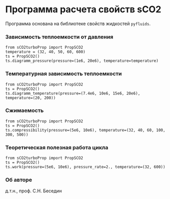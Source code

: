 # Программа расчета свойств sCO2

Программа основана на библиотеке свойств жидкостей `pyfluids`.


### Зависимость теплоемкости от давления

```
from sCO2turboProp import PropSCO2
temperature = (32, 40, 50, 60, 600)
ts = PropSCO2()
ts.diagramm_pressure(pressure=(1e6, 20e6), temperature=temperature)
```

### Температурная зависимость теплоемкости

```
from sCO2turboProp import PropSCO2
ts = PropSCO2()
ts.diagramm_temperature(pressure=(7.4e6, 10e6, 15e6, 20e6), temperature=(20, 200))
```

### Сжимаемость

```
from sCO2turboProp import PropSCO2
ts = PropSCO2()
ts.compressibility(pressure=(5e6, 10e6), temperature=(32, 40, 60, 100, 300, 500))
```

### Теоретическая полезная работа цикла

```
from sCO2turboProp import PropSCO2
ts = PropSCO2()
ts.work(pressure=(5e6, 10e6), pressure_rate=2., temperature=(32, 600))
```

### Об авторе
д.т.н., проф. С.Н. Беседин
